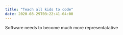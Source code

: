 ```yaml
---
title: "Teach all kids to code"
date: 2020-08-29T03:22:41-04:00
---
```


Software needs to become much more representatative

<!--more-->


